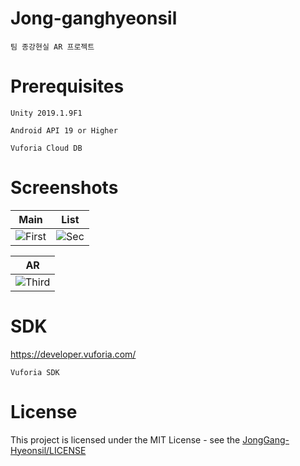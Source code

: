 # Jong-ganghyeonsil
    팀 종강현실 AR 프로젝트
    
# Prerequisites
    Unity 2019.1.9F1
    
    Android API 19 or Higher
    
    Vuforia Cloud DB
# Screenshots

| Main | List |
|:-:|:-:|
| ![First](https://user-images.githubusercontent.com/33346331/76771769-3012d880-67e3-11ea-8cd8-a0ca109630c5.png) | ![Sec](https://user-images.githubusercontent.com/33346331/76634491-aa482080-6589-11ea-9c62-84de1b237472.png) |

| AR |
|:-:|
| ![Third](https://user-images.githubusercontent.com/33346331/76773964-a1a05600-67e6-11ea-998c-c64d83cb988d.png) |

# SDK
https://developer.vuforia.com/
    
    Vuforia SDK  
    
# License
This project is licensed under the MIT License - see the [JongGang-Hyeonsil/LICENSE](LICENSE)
